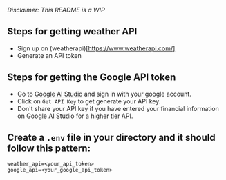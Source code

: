 *Disclaimer: This README is a WIP*
## Steps for getting weather API
* Sign up on (weatherapi)[https://www.weatherapi.com/]
* Generate an API token

## Steps for getting the Google API token
* Go to [Google AI Studio](https://aistudio.google.com/) and sign in with your google account.
* Click on `Get API Key` to get generate your API key.
* Don't share your API key if you have entered your financial information on Google AI Studio for a higher tier API.

## Create a `.env` file in your directory and it should follow this pattern:
```
weather_api=<your_api_token>
google_api=<your_google_api_token>
```
